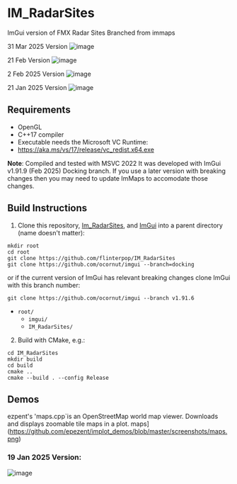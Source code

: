 # IM_RadarSites

ImGui version of FMX Radar Sites
Branched from immaps

31 Mar 2025 Version
![image](https://github.com/user-attachments/assets/f6d8f95a-d00e-4e16-91c0-45ace40e7730)




21 Feb Version
![image](https://github.com/user-attachments/assets/a8346b8b-e686-4c4a-806d-cf1125e70cbb)


2 Feb 2025 Version
![image](https://github.com/user-attachments/assets/58816327-2e51-4d1a-a9a2-6acb218ef19e)

21 Jan 2025 Version
![image](https://github.com/user-attachments/assets/f603ffae-2d72-4bae-acdb-c632c76d5d70)




## Requirements

- OpenGL
- C++17 compiler
- Executable needs the Microsoft VC Runtime:
- https://aka.ms/vs/17/release/vc_redist.x64.exe

**Note**: Compiled and tested with MSVC 2022
It was developed with ImGui v1.91.9 (Feb 2025) Docking branch. If you use a later version with breaking changes then you may need to update ImMaps to accomodate those changes.

## Build Instructions
1. Clone this repository, [Im_RadarSites](https://github.com/flinterpop/IM_RadarSites), and [ImGui](https://github.com/ocornut/imgui) into a parent directory (name doesn't matter):

```shell
mkdir root
cd root
git clone https://github.com/flinterpop/IM_RadarSites
git clone https://github.com/ocornut/imgui --branch=docking
```

or if the current version of ImGui has relevant breaking changes clone ImGui with this branch number:
```
git clone https://github.com/ocornut/imgui --branch v1.91.6
```

- `root/`
    - `imgui/`
    - `IM_RadarSites/`
2. Build with CMake, e.g.:
```shell
cd IM_RadarSites
mkdir build
cd build
cmake ..
cmake --build . --config Release
```

## Demos

ezpent's 'maps.cpp`is an OpenStreetMap world map viewer. Downloads and displays zoomable tile maps in a plot.
maps](https://github.com/epezent/implot_demos/blob/master/screenshots/maps.png)


### 19 Jan 2025 Version:
![image](https://github.com/user-attachments/assets/0d117c05-403f-4f9c-abfa-0d54a78a4670)

